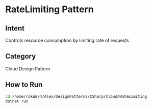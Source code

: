# RateLimiting Pattern

## Intent
Controls resource consumption by limiting rate of requests

## Category
Cloud Design Pattern

## How to Run
```bash
cd /home/roku674/Alex/DesignPatterns/CSharp/Cloud/RateLimiting
dotnet run
```
